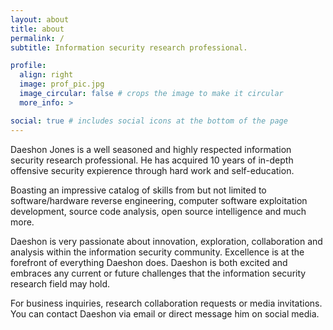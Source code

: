 ```yaml
---
layout: about
title: about
permalink: /
subtitle: Information security research professional.

profile:
  align: right
  image: prof_pic.jpg
  image_circular: false # crops the image to make it circular
  more_info: >

social: true # includes social icons at the bottom of the page
---
```


Daeshon Jones is a well seasoned and highly respected information security research professional. He has acquired 10 years of in-depth offensive security expierence through hard work and self-education. 

Boasting an impressive catalog of skills from but not limited to software/hardware reverse engineering, computer software exploitation development, source code analysis, open source intelligence and much more.

Daeshon is very passionate about innovation, exploration, collaboration and analysis within the information security community. Excellence is at the forefront of everything Daeshon does. Daeshon is both excited and embraces any current or future challenges that the information security research field may hold.

For business inquiries, research collaboration requests or media invitations. You can contact Daeshon via email or direct message him on social media.

